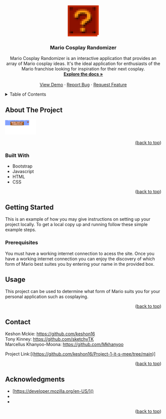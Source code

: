 
<!-- PROJECT LOGO -->
<br />
<div align="center">
  <a href="https://github.com/github_username/repo_name">
    <img src="https://github.com/keshon16/Project-1-it-s-mee/blob/main/img/question-block.gif" alt="Logo" width="100" height="100">
  </a>

<h3 align="center">Mario Cosplay Randomizer</h3>

  <p align="center">
    Mario Cosplay Randomizer is an interactive application that provides an array of Mario cosplay ideas. It's the ideal application for enthusiasts of the Mario franchise looking for inspiration for their next cosplay.
    <br />
    <a href="https://github.com/github_username/repo_name"><strong>Explore the docs »</strong></a>
    <br />
    <br />
    <a href="https://github.com/github_username/repo_name">View Demo</a>
    ·
    <a href="https://github.com/github_username/repo_name/issues/new?labels=bug&template=bug-report---.md">Report Bug</a>
    ·
    <a href="https://github.com/github_username/repo_name/issues/new?labels=enhancement&template=feature-request---.md">Request Feature</a>
  </p>
</div>



<!-- TABLE OF CONTENTS -->
<details>
  <summary>Table of Contents</summary>
  <ol>
    <li>
      <a href="#about-the-project">About The Project</a>
      <ul>
        <li><a href="#built-with">Built With</a></li>
      </ul>
    </li>
    <li>
      <a href="#getting-started">Getting Started</a>
      <ul>
        <li><a href="#prerequisites">Prerequisites</a></li>
        <li><a href="#installation">Installation</a></li>
      </ul>
    </li>
    <li><a href="#usage">Usage</a></li>
    <li><a href="#roadmap">Roadmap</a></li>
    <li><a href="#contributing">Contributing</a></li>
    <li><a href="#license">License</a></li>
    <li><a href="#contact">Contact</a></li>
    <li><a href="#acknowledgments">Acknowledgments</a></li>
  </ol>
</details>



<!-- ABOUT THE PROJECT -->
## About The Project

<div align=>
  <a href="https://github.com/github_username/repo_name">
    <img src="Mario Cosplay Randomizer web.png" alt="Logo" width="100" height="50">
  


<p align="right">(<a href="#readme-top">back to top</a>)</p>



### Built With

* Bootstrap
* Javascript
* HTML
* CSS

<p align="right">(<a href="#readme-top">back to top</a>)</p>



<!-- GETTING STARTED -->
## Getting Started

This is an example of how you may give instructions on setting up your project locally.
To get a local copy up and running follow these simple example steps.

### Prerequisites

You must have a working internet connection to acess the site. Once you have a working internet connection you can enjoy the discovery of which form of Mario best suites you by entering your name in the provided box. 

<!-- USAGE EXAMPLES -->
## Usage

This project can be used to determine what form of Mario suits you for your personal application such as cosplaying.



<p align="right">(<a href="#readme-top">back to top</a>)</p>


<!-- CONTACT -->
## Contact

Keshon Mckie: https://github.com/keshon16 <br>
Tony Kinney: https://github.com/sketchyTK <br>
Marcellus Khanyoo-Moona: https://github.com/Mkhanyoo

Project Link:[(https://github.com/keshon16/Project-1-it-s-mee/tree/main)]

<p align="right">(<a href="#readme-top">back to top</a>)</p>



<!-- ACKNOWLEDGMENTS -->
## Acknowledgments

* [https://developer.mozilla.org/en-US/]()
* []()
* []()

<p align="right">(<a href="#readme-top">back to top</a>)</p>



<!-- MARKDOWN LINKS & IMAGES -->
<!-- https://www.markdownguide.org/basic-syntax/#reference-style-links -->
